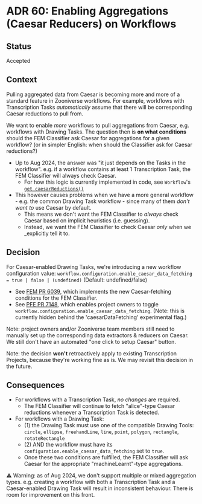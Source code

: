 # ADR 60: Enabling Aggregations (Caesar Reducers) on Workflows

## Status

Accepted

## Context

Pulling aggregated data from Caesar is becoming more and more of a standard feature in Zooniverse workflows. For example, workflows with Transcription Tasks _automatically_ assume that there will be corresponding Caesar reductions to pull from.

We want to enable _more_ workflows to pull aggregations from Caesar, e.g. workflows with Drawing Tasks. The question then is **on what conditions** should the FEM Classifier ask Caesar for aggregations for a given workflow? (or in simpler English: when should the Classifier ask for Caesar reductions?)

- Up to Aug 2024, the answer was "it just depends on the Tasks in the workflow". e.g. if a workflow contains at least 1 Transcription Task, the FEM Classifier will always check Caesar.
  - For how this logic is currently implemented in code, see `Workflow`'s [`get caesarReductions()`](https://github.com/zooniverse/front-end-monorepo/blob/a419078/packages/lib-classifier/src/store/WorkflowStore/Workflow/Workflow.js#L45-L54)
- This however causes problems when we have a more general workflow - e.g. the common Drawing Task workflow - since many of them _don't want to_ use Caesar by default.
  - This means we don't want the FEM Classifier to _always_ check Caesar based on implicit heuristics (i.e. guessing).
  - Instead, we want the FEM Classifier to check Caesar _only_ when we _explicitly tell it to.

## Decision

For Caesar-enabled Drawing Tasks, we're introducing a new workflow configuration value: `workflow.configuration.enable_caesar_data_fetching = true | false | (undefined)` (Default: undefined/false)

- See [FEM PR 6039](https://github.com/zooniverse/front-end-monorepo/pull/6039), which implements the new Caesar-fetching conditions for the FEM Classifier.
- See [PFE PR 7148](https://github.com/zooniverse/Panoptes-Front-End/pull/7148), which enables project owners to toggle `workflow.configuration.enable_caesar_data_fetching`. (Note: this is currently hidden behind the 'caesarDataFetching' experimental flag.)

Note: project owners and/or Zooniverse team members still need to manually set up the corresponding data extractors & reducers on Caesar. We still don't have an automated "one click to setup Caesar" button.

Note: the decision **won't** retroactively apply to existing Transcription Projects, because they're working fine as is. We may revisit this decision in the future.

## Consequences

- For workflows with a Transcription Task, _no changes_ are required.
  - The FEM Classifier will continue to fetch "alice"-type Caesar reductions whenever a Transcription Task is detected.
- For workflows with a Drawing Task:
  - (1) the Drawing Task must use one of the compatible Drawing Tools: `circle`, `ellipse`, `freehandLine`, `line`, `point`, `polygon`, `rectangle`, `rotateRectangle`
  - (2) AND the workflow must have its `configuration.enable_caesar_data_fetching` set to `true`.
  - Once these two conditions are fulfilled, the FEM Classifier will ask Caesar for the appropriate "machineLearnt"-type aggregations.

⚠️ Warning: as of Aug 2024, we don't support multiple or mixed aggregation types. e.g. creating a workflow with both a Transcription Task and a Caesar-enabled Drawing Task will result in inconsistent behaviour. There is room for improvement on this front.
